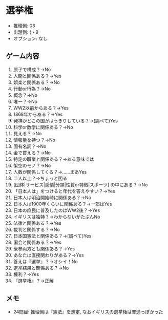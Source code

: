 # 選挙権

- 推理側: 03
- 出題側: (・9
- オプション: なし

## ゲーム内容

1. 原子で構成？→No
2. 人間と関係ある？→Yes
3. 娯楽と関係ある？→No
4. 行動or行為？→No
5. 概念？→No
6. 唯一？→No
7. WW2以前からある？→Yes
8. 1868年からある？→Yes
9. 発祥がどこの国かはっきりしている？→(調べて)Yes
10. 科学or数学に関係ある？→No
11. 見える？→No
12. 情報量を持つ？→No
13. 固有名詞？→No
14. 金で買える？→No
15. 特定の職業と関係ある？→ある意味では
16. 架空のモノ？→No
17. 人数が関係してくる？→……まあYes
18. 二人以上？→ちょっと困る
19. \[団体|サービス|感情|分類|性質or特徴|スポーツ\] の中にある？→No
20. 「日本人は」をつけると年代を答えやすい？→Yes
21. 日本人は明治開始時に関係ある？→No
22. 日本人は1900年くらいに関係ある？→一部はYes
23. 日本の庶民に普及したのはWW2後？→Yes
24. イギリスは独特？→わからないがたぶんNo
25. 法律と関係ある？→Yes
26. 裁判と関係する？→No
27. 日本国憲法と関係ある？→(調べて)Yes
28. 国会と関係ある？→Yes
29. 衆参両方とも関係ある？→Yes
30. あなたは直接関わりがある？→Yes
31. 答えは『選挙』？→オシイ！No
32. 選挙結果と関係ある？→No
33. 権利？→Yes
34. 『選挙権』？→正解

## メモ

- 24問目: 推理側は『憲法』を想定, なおイギリスの選挙権は普通っぽかった
